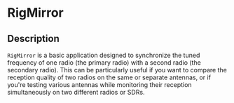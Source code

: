 # RigMirror

## Description

`RigMirror` is a basic application designed to synchronize the tuned frequency of one radio (the primary radio) with a second radio (the secondary radio). This can be particularly useful if you want to compare the reception quality of two radios on the same or separate antennas, or if you're testing various antennas while monitoring their reception simultaneously on two different radios or SDRs.

